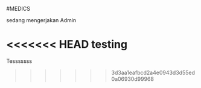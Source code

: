 #MEDICS

sedang mengerjakan Admin

<<<<<<< HEAD
testing
=======
Tesssssss
>>>>>>> 3d3aa1eafbcd2a4e0943d3d55ed0a06930d99968
